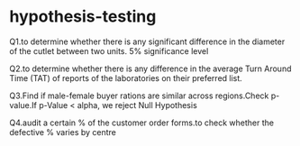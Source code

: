 # hypothesis-testing
Q1.to determine whether there is any significant difference in the diameter of the cutlet between two units. 5% significance level

Q2.to determine whether there is any difference in the average Turn Around Time (TAT) of reports of the laboratories on their preferred list. 

Q3.Find if male-female buyer rations are similar across regions.Check p-value.If p-Value < alpha, we reject Null Hypothesis

Q4.audit a certain %  of the customer order forms.to check whether the defective %  varies by centre
